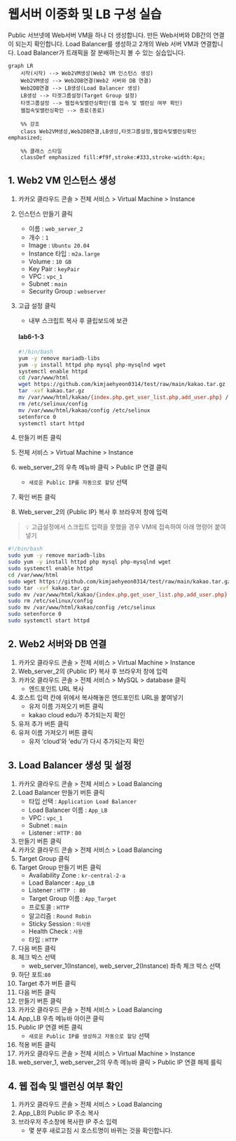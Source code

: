 # 웹서버 이중화 및 LB 구성 실습

Public 서브넷에 Web서버 VM을 하나 더 생성합니다. 만든 Web서버와 DB간의 연결이 되는지 확인합니다.
 Load Balancer를 생성하고 2개의 Web 서버 VM과 연결합니다. Load Balancer가 트래픽을 잘 분배하는지 볼 수 있는 실습입니다.
```mermaid
graph LR
    시작(시작) --> Web2VM생성(Web2 VM 인스턴스 생성)
    Web2VM생성 --> Web2DB연결(Web2 서버와 DB 연결)
    Web2DB연결 --> LB생성(Load Balancer 생성)
    LB생성 --> 타겟그룹설정(Target Group 설정)
    타겟그룹설정 --> 웹접속및밸런싱확인(웹 접속 및 밸런싱 여부 확인)
    웹접속및밸런싱확인 --> 종료(종료)

    %% 강조
    class Web2VM생성,Web2DB연결,LB생성,타겟그룹설정,웹접속및밸런싱확인 emphasized;
    
    %% 클래스 스타일
    classDef emphasized fill:#f9f,stroke:#333,stroke-width:4px;

```

## 1. Web2 VM 인스턴스 생성


1. 카카오 클라우드 콘솔 > 전체 서비스 > Virtual Machine > Instance
2. 인스턴스 만들기 클릭
     - 이름 : `web_server_2`
     - 개수 : `1`
     - Image : `Ubuntu 20.04`
     - Instance 타입 : `m2a.large`
     - Volume : `10 GB`
     - Key Pair : `keyPair`
     - VPC : `vpc_1`
     - Subnet : `main`
     - Security Group : `webserver`
3. 고급 설정 클릭
     - 내부 스크립트 복사 후 클립보드에 보관
      
     #### **lab6-1-3**
     ```bash
     #!/bin/bash
     yum -y remove mariadb-libs
     yum -y install httpd php mysql php-mysqlnd wget 
     systemctl enable httpd
     cd /var/www/html
     wget https://github.com/kimjaehyeon0314/test/raw/main/kakao.tar.gz -O kakao.tar.gz
     tar -xvf kakao.tar.gz
     mv /var/www/html/kakao/{index.php,get_user_list.php,add_user.php} /var/www/html/
     rm /etc/selinux/config
     mv /var/www/html/kakao/config /etc/selinux
     setenforce 0
     systemctl start httpd
     ```
4. 만들기 버튼 클릭
5. 전체 서비스 > Virtual Machine > Instance
6. web_server_2의 우측 메뉴바 클릭 > Public IP 연결 클릭
     - `새로운 Public IP를 자동으로 할당` 선택
7. 확인 버튼 클릭
8. Web_server_2의 {Public IP} 복사 후 브라우저 창에 입력
    
> 💡 고급설정에서 스크립트 입력을 못했을 경우 VM에 접속하여 아래 명령어 붙여넣기

```bash
#!/bin/bash
sudo yum -y remove mariadb-libs
sudo yum -y install httpd php mysql php-mysqlnd wget 
sudo systemctl enable httpd
cd /var/www/html
sudo wget https://github.com/kimjaehyeon0314/test/raw/main/kakao.tar.gz -O kakao.tar.gz
sudo tar -xvf kakao.tar.gz
sudo mv /var/www/html/kakao/{index.php,get_user_list.php,add_user.php} /var/www/html/
sudo rm /etc/selinux/config
sudo mv /var/www/html/kakao/config /etc/selinux
sudo setenforce 0
sudo systemctl start httpd
```

## 2. Web2 서버와 DB 연결


1. 카카오 클라우드 콘솔 > 전체 서비스 > Virtual Machine > Instance
2. Web_server_2의 {Public IP} 복사 후 브라우저 창에 입력
3. 카카오 클라우드 콘솔 > 전체 서비스 > MySQL > database 클릭
     - 엔드포인트 URL 복사
4. 호스트 입력 칸에 위에서 복사해놓은 엔드포인트 URL을 붙여넣기
     - 유저 이름 가져오기 버튼 클릭
     - kakao cloud edu가 추가되는지 확인
5. 유저 추가 버튼 클릭
6. 유저 이름 가져오기 버튼 클릭
     - 유저 ‘cloud’와 ‘edu’가 다시 추가되는지 확인

## 3. Load Balancer 생성 및 설정


1. 카카오 클라우드 콘솔 > 전체 서비스 > Load Balancing
2. Load Balancer 만들기 버튼 클릭
     - 타입 선택 : `Application Load Balancer`
     - Load Balancer 이름 : `App_LB`
     - VPC : `vpc_1`
     - Subnet : `main`
     - Listener : `HTTP` : `80`
3. 만들기 버튼 클릭
4. 카카오 클라우드 콘솔 > 전체 서비스 > Load Balancing
5. Target Group 클릭
6. Target Group 만들기 버튼 클릭
     - Availability Zone : `kr-central-2-a`
     - Load Balancer : `App_LB`
     - Listener : `HTTP : 80`
     - Target Group 이름 : `App_Target`
     - 프로토콜 : `HTTP`
     - 알고리즘 : `Round Robin`
     - Sticky Session : `미사용`
     - Health Check : `사용`
     - 타입 : `HTTP`
7. 다음 버튼 클릭
8. 체크 박스 선택
     - web_server_1(Instance), web_server_2(Instance) 좌측 체크 박스 선택
9. 하단 포트:`80`
10. Target 추가 버튼 클릭
11. 다음 버튼 클릭
12. 만들기 버튼 클릭
13. 카카오 클라우드 콘솔 > 전체 서비스 > Load Balancing
14. App_LB 우측 메뉴바 아이콘 클릭
15. Public IP 연결 버튼 클릭
     - `새로운 Public IP를 생성하고 자동으로 할당` 선택
16. 적용 버튼 클릭
17. 카카오 클라우드 콘솔 > 전체 서비스 > Virtual Machine > Instance
18. web_server_1, web_server_2의 우측 메뉴바 클릭 > Public IP 연결 해제 를릭

## 4. 웹 접속 및 밸런싱 여부 확인


1. 카카오 클라우드 콘솔 > 전체 서비스 > Load Balancing
2. App_LB의 Public IP 주소 복사
3. 브라우저 주소창에 복사한 IP 주소 입력
     - 몇 분후 새로고침 시 호스트명이 바뀌는 것을 확인합니다.
